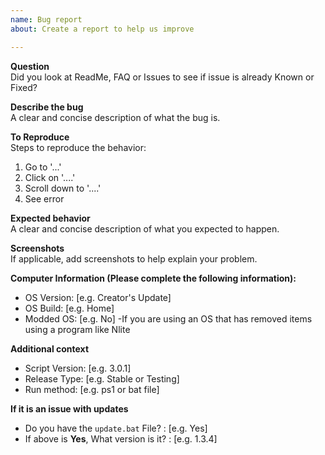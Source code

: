 ```yaml
---
name: Bug report
about: Create a report to help us improve

---
```

**Question**   
Did you look at ReadMe, FAQ or Issues to see if issue is already Known or Fixed?

**Describe the bug**   
A clear and concise description of what the bug is.

**To Reproduce**   
Steps to reproduce the behavior:
1. Go to '...'
2. Click on '....'
3. Scroll down to '....'
4. See error

**Expected behavior**   
A clear and concise description of what you expected to happen.

**Screenshots**   
If applicable, add screenshots to help explain your problem.

**Computer Information (Please complete the following information):**   
 - OS Version: [e.g. Creator's Update]   
 - OS Build: [e.g. Home]   
 - Modded OS: [e.g. No] -If you are using an OS that has removed items using a program like Nlite   

**Additional context**   
 - Script Version: [e.g. 3.0.1]   
 - Release Type: [e.g. Stable or Testing]   
 - Run method:  [e.g. ps1 or bat file]   
 
 **If it is an issue with updates**   
 - Do you have the `update.bat` File? : [e.g. Yes]   
 - If above is **Yes**, What version is it? : [e.g. 1.3.4]   
